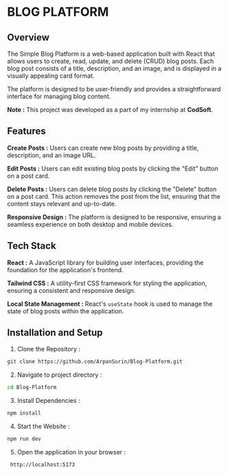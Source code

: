 # BLOG PLATFORM

## Overview
The Simple Blog Platform is a web-based application built with React that allows users to create, read, update, and delete (CRUD) blog posts. Each blog post consists of a title, description, and an image, and is displayed in a visually appealing card format.

The platform is designed to be user-friendly and provides a straightforward interface for managing blog content.

**Note :** This project was developed as a part of my internship at **CodSoft**.

## Features
**Create Posts :** Users can create new blog posts by providing a title, description, and an image URL. 

**Edit Posts :** Users can edit existing blog posts by clicking the "Edit" button on a post card.


**Delete Posts :** Users can delete blog posts by clicking the "Delete" button on a post card. This action removes the post from the list, ensuring that the content stays relevant and up-to-date.

**Responsive Design :** The platform is designed to be responsive, ensuring a seamless experience on both desktop and mobile devices.

## Tech Stack
**React :** A JavaScript library for building user interfaces, providing the foundation for the application's frontend.

**Tailwind CSS :** A utility-first CSS framework for styling the application, ensuring a consistent and responsive design.

**Local State Management :** React's `useState` hook is used to manage the state of blog posts within the application.

## Installation and Setup

1. Clone the Repository :
```bash
git clone https://github.com/ArpanSurin/Blog-Platform.git
```

2. Navigate to project directory :
```bash
cd Blog-Platform
```

3. Install Dependencies :
```bash
npm install
```

4. Start the Website :
```bash
npm run dev
```

5. Open the application in your browser :
```bash
 http://localhost:5173
```

